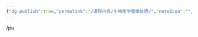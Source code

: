 ```yaml
---
{"dg-publish":true,"permalink":"/课程内容/生物医学图像处理/","noteIcon":"","created":"2023-12-24T16:52:31.623+08:00","updated":"2023-12-24T16:53:42.694+08:00"}
---
```


/pu